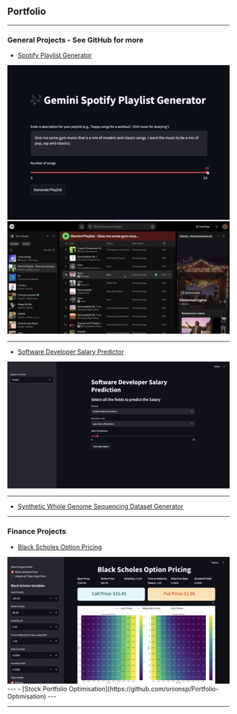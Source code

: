 ## Portfolio

---

### General Projects - See GitHub for more

- [Spotify Playlist Generator](https://github.com/onionsp/Spotify-Playlist-Generator)
<img src="images/spotify1.png?raw=true"/>
<img src="images/spotify2.png?raw=true"/>

---
- [Software Developer Salary Predictor](https://github.com/onionsp/Developer-Salary-Predictor/tree/main)
<img src="images/salary1.png?raw=true"/>

---
- [Synthetic Whole Genome Sequencing Dataset Generator](https://github.com/onionsp/Synthetic-WGS-Dataset-Generator)

---

### Finance Projects

- [Black Scholes Option Pricing](https://github.com/onionsp/Black-Scholes-heatmap)
<img src="images/pricing_heatmap.png?raw=true"/>
---
- [Stock Portfolio Optimisation](https://github.com/onionsp/Portfolio-Optimisation)
---




---
<p style="font-size:11px"></p>
<!-- Remove above link if you don't want to attibute -->
